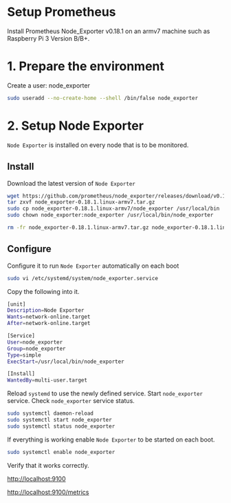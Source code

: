 # Setup Prometheus

Install Prometheus Node_Exporter v0.18.1 on an armv7 machine such as Raspberry Pi 3 Version B/B+.

# 1. Prepare the environment

Create a user: node_exporter

```sh
sudo useradd --no-create-home --shell /bin/false node_exporter
```

# 2. Setup Node Exporter

`Node Exporter` is installed on every node that is to be monitored.

## Install

Download the latest version of `Node Exporter`

```sh
wget https://github.com/prometheus/node_exporter/releases/download/v0.18.1/node_exporter-0.18.1.linux-armv7.tar.gz
tar zxvf node_exporter-0.18.1.linux-armv7.tar.gz
sudo cp node_exporter-0.18.1.linux-armv7/node_exporter /usr/local/bin
sudo chown node_exporter:node_exporter /usr/local/bin/node_exporter

rm -fr node_exporter-0.18.1.linux-armv7.tar.gz node_exporter-0.18.1.linux-armv7
```

## Configure

Configure it to run `Node Exporter` automatically on each boot

```sh
sudo vi /etc/systemd/system/node_exporter.service
```

Copy the following into it.

```sh
[unit]
Description=Node Exporter
Wants=network-online.target
After=network-online.target

[Service]
User=node_exporter
Group=node_exporter
Type=simple
ExecStart=/usr/local/bin/node_exporter

[Install]
WantedBy=multi-user.target
```

Reload `systemd` to use the newly defined service. Start `node_exporter` service. Check `node_exporter` service status.

```sh
sudo systemctl daemon-reload
sudo systemctl start node_exporter
sudo systemctl status node_exporter
```

If everything is working enable `Node Exporter` to be started on each boot.

```sh
sudo systemctl enable node_exporter
```

Verify that it works correctly.

[http://localhost:9100](http://localhost:9100)

[http://localhost:9100/metrics](http://localhost:9100/metrics)
